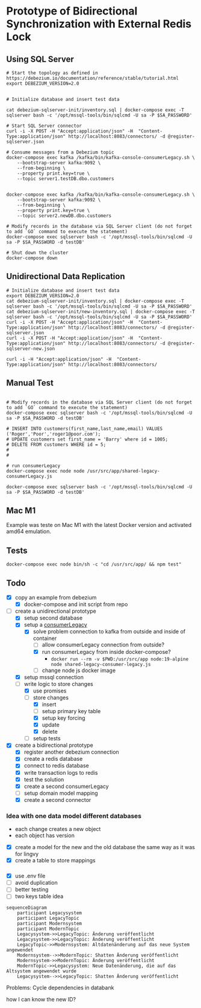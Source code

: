 # Prototype of Bidirectional Synchronization with External Redis Lock

## Using SQL Server

```shell
# Start the topology as defined in https://debezium.io/documentation/reference/stable/tutorial.html
export DEBEZIUM_VERSION=2.0


# Initialize database and insert test data

cat debezium-sqlserver-init/inventory.sql | docker-compose exec -T sqlserver bash -c '/opt/mssql-tools/bin/sqlcmd -U sa -P $SA_PASSWORD'

# Start SQL Server connector
curl -i -X POST -H "Accept:application/json" -H  "Content-Type:application/json" http://localhost:8083/connectors/ -d @register-sqlserver.json

# Consume messages from a Debezium topic
docker-compose exec kafka /kafka/bin/kafka-console-consumerLegacy.sh \
    --bootstrap-server kafka:9092 \
    --from-beginning \
    --property print.key=true \
    --topic server1.testDB.dbo.customers
    
    
docker-compose exec kafka /kafka/bin/kafka-console-consumerLegacy.sh \
    --bootstrap-server kafka:9092 \
    --from-beginning \
    --property print.key=true \
    --topic server2.newDB.dbo.customers

# Modify records in the database via SQL Server client (do not forget to add `GO` command to execute the statement)
docker-compose exec sqlserver bash -c '/opt/mssql-tools/bin/sqlcmd -U sa -P $SA_PASSWORD -d testDB'

# Shut down the cluster
docker-compose down
```

## Unidirectional Data Replication

````shell
# Initialize database and insert test data
export DEBEZIUM_VERSION=2.0
cat debezium-sqlserver-init/inventory.sql | docker-compose exec -T sqlserver bash -c '/opt/mssql-tools/bin/sqlcmd -U sa -P $SA_PASSWORD'
cat debezium-sqlserver-init/new-inventory.sql | docker-compose exec -T sqlserver bash -c '/opt/mssql-tools/bin/sqlcmd -U sa -P $SA_PASSWORD'
curl -i -X POST -H "Accept:application/json" -H  "Content-Type:application/json" http://localhost:8083/connectors/ -d @register-sqlserver.json
curl -i -X POST -H "Accept:application/json" -H  "Content-Type:application/json" http://localhost:8083/connectors/ -d @register-sqlserver-new.json

curl -i -H "Accept:application/json" -H  "Content-Type:application/json" http://localhost:8083/connectors/

````

## Manual Test 

```shell

# Modify records in the database via SQL Server client (do not forget to add `GO` command to execute the statement)
docker-compose exec sqlserver bash -c '/opt/mssql-tools/bin/sqlcmd -U sa -P $SA_PASSWORD -d testDB'

# INSERT INTO customers(first_name,last_name,email) VALUES ('Roger','Poor','roger1@poor.com');
# UPDATE customers set first_name = 'Barry' where id = 1005;
# DELETE FROM customers WHERE id = 5;
#
#

# run consumerLegacy
docker-compose exec node node /usr/src/app/shared-legacy-consumerLegacy.js

docker-compose exec sqlserver bash -c '/opt/mssql-tools/bin/sqlcmd -U sa -P $SA_PASSWORD -d testDB'

```

## Mac M1

Example was teste on Mac M1 with the latest Docker version and activated amd64 emulation. 

## Tests

````shell
docker-compose exec node bin/sh -c "cd /usr/src/app/ && npm test" 
````



## Todo

- [x] copy an example from debezium
  - [x] docker-compose and init script from repo 
- [ ] create a unidirectional prototype
  - [x] setup second database
  - [x] setup a [consumerLegacy](https://www.sohamkamani.com/nodejs/working-with-kafka/?utm_content=cmp-true)
    - [x] solve problem connection to kafka from outside and inside of container 
      - [ ] allow consumerLegacy connection from outside?
      - [x] run consumerLegacy from inside docker-compose?
        - `docker run --rm -v $PWD:/usr/src/app node:19-alpine node shared-legacy-consumer-legacy.js` 
      - [ ] change node js docker image 
  - [x] setup mssql connection
  - [ ] write logic to store changes
    - [x] use promises
    - [ ] store changes
      - [x] insert
      - [ ] setup primary key table
      - [x] setup key forcing
      - [x] update
      - [x] delete
    - [ ] setup tests
- [x] create a bidirectional prototype
  - [x] register another debezium connection 
  - [x] create a redis database
  - [x] connect to redis database
  - [x] write transaction logs to redis
  - [x] test the solution
  - [x] create a second consumerLegacy
  - [ ] setup domain model mapping
  - [x] create a second connector

### Idea with one data model different databases

- each change creates a new object
- each object has version

- [x] create a model for the new and the old database the same way as it was for lingvy
- [x] create a table to store mappings

### 
 - [x] use .env file
 - [ ] avoid duplication
 - [ ] better testing
 - [ ] two keys table idea

`````mermaid
sequenceDiagram
    participant Legacysystem
    participant LegacyTopic 
    participant Modernsystem
    participant ModernTopic
    Legacysystem->>LegacyTopic: Änderung veröffentlicht
    Legacysystem->>LegacyTopic: Änderung veröffentlicht
    LegacyTopic->>Modernsystem: Altdatenänderung auf das neue System angewendet
    Modernsystem-->>ModernTopic: Shatten Änderung veröffentlicht
    Modernsystem->>ModernTopic: Änderung veröffentlicht
    ModernTopic->>Legacysystem: Neue Datenänderung, die auf das Altsystem angewendet wurde
    Legacysystem-->>LegacyTopic: Shatten Änderung veröffentlicht
`````


Problems:
Cycle dependencies in databank

how I can know the new ID?
